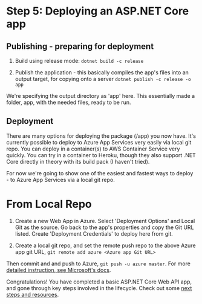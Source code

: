 # Step 5: Deploying an ASP.NET Core app

## Publishing - preparing for deployment

1. Build using release mode:
```dotnet build -c release```

1. Publish the application - this basically compiles the app's files into an output target, for copying onto a server
```dotnet publish -c release -o app```

  We're specifying the output directory as 'app' here. This essentially made a folder, app, with the needed files, ready to be run. 

## Deployment

There are many options for deploying the package (/app) you now have. It's currently possible to deploy to Azure App Services very easily via local git repo. You can deploy in a container(s) to AWS Container Service very quickly. You can try in a container to Heroku, though they also support .NET Core directly in theory with its build pack (I haven't tried). 

For now we're going to show one of the easiest and fastest ways to deploy - to Azure App Services via a local git repo. 

# From Local Repo

1. Create a new Web App in Azure. Select 'Deployment Options' and Local Git as the source.
Go back to the app's properties and copy the Git URL listed. Create 'Deployment Credentials' to deploy here from git.

2. Create a local git repo, and set the remote push repo to the above Azure app git URL,
`git remote add azure <Azure app Git URL>`

Then commit and and push to Azure, `git push -u azure master`. For more [detailed instruction, see Microsoft's docs](https://azure.microsoft.com/en-us/documentation/articles/app-service-deploy-local-git/).

Congratulations! You have completed a basic ASP.NET Core Web API app, and gone through key steps involved in the lifecycle. Check out some [next steps and resources](../../Next.md). 

